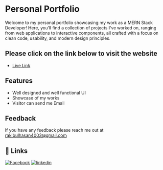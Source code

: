 # Personal Portfolio

Welcome to my personal portfolio showcasing my work as a MERN Stack Developer! Here, you'll find a collection of projects I've worked on, ranging from web applications to interactive components, all crafted with a focus on clean code, usability, and modern design principles.

## Please click on the link below to visit the website

- [Live Link](https://charming-seahorse-14362d.netlify.app)

## Features

- Well designed and well functional UI
- Showcase of my works
- Visitor can send me Email

## Feedback

If you have any feedback please reach me out at rakibulhasan4003@gmail.com

## 🔗 Links
[![Facebook](https://img.shields.io/badge/facebook-000?style=for-the-badge&logo=facebook&logoColor=white)](https://www.facebook.com/rk.rakib.180625)
[![linkedin](https://img.shields.io/badge/linkedin-0A66C2?style=for-the-badge&logo=linkedin&logoColor=white)](https://www.linkedin.com/in/rakibul-hasan-10a1b9274/)